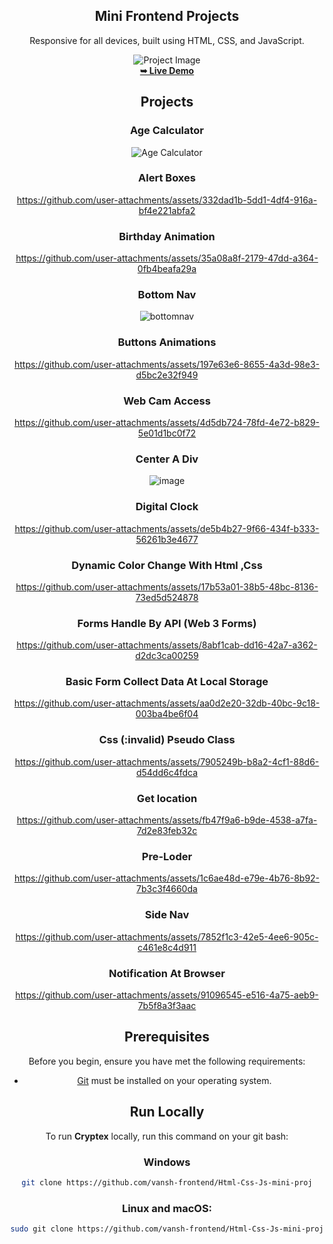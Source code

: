 <div align="center">

  <h2>Mini Frontend Projects</h2>
  Responsive for all devices, built using HTML, CSS, and JavaScript.

  ![Project Image](https://github.com/user-attachments/assets/77c7dfb6-dae3-4f0f-831f-4b5d3b12056d)
  <br />
  <a href="https://stocknest.netlify.app/"><strong>➥ Live Demo</strong></a>



## Projects

### Age Calculator
![Age Calculator](https://github.com/user-attachments/assets/d80b806d-40af-4368-8c32-73ec2dab81fe)

### Alert Boxes
https://github.com/user-attachments/assets/332dad1b-5dd1-4df4-916a-bf4e221abfa2

### Birthday Animation
https://github.com/user-attachments/assets/35a08a8f-2179-47dd-a364-0fb4beafa29a

### Bottom Nav
![bottomnav](https://github.com/user-attachments/assets/ea18fb70-3eb0-4912-a196-ffe7eb2224f2)


### Buttons Animations
https://github.com/user-attachments/assets/197e63e6-8655-4a3d-98e3-d5bc2e32f949

### Web Cam Access
https://github.com/user-attachments/assets/4d5db724-78fd-4e72-b829-5e01d1bc0f72

### Center A Div
![image](https://github.com/user-attachments/assets/236a889d-ad1c-4195-971d-e63849757d1c)

### Digital Clock
https://github.com/user-attachments/assets/de5b4b27-9f66-434f-b333-56261b3e4677

### Dynamic Color Change With Html ,Css
https://github.com/user-attachments/assets/17b53a01-38b5-48bc-8136-73ed5d524878

### Forms Handle By API (Web 3 Forms)
https://github.com/user-attachments/assets/8abf1cab-dd16-42a7-a362-d2dc3ca00259

### Basic Form Collect Data At Local Storage
https://github.com/user-attachments/assets/aa0d2e20-32db-40bc-9c18-003ba4be6f04

### Css (:invalid) Pseudo Class
https://github.com/user-attachments/assets/7905249b-b8a2-4cf1-88d6-d54dd6c4fdca

### Get location
https://github.com/user-attachments/assets/fb47f9a6-b9de-4538-a7fa-7d2e83feb32c

### Pre-Loder
https://github.com/user-attachments/assets/1c6ae48d-e79e-4b76-8b92-7b3c3f4660da

### Side Nav
https://github.com/user-attachments/assets/7852f1c3-42e5-4ee6-905c-c461e8c4d911

### Notification At Browser
https://github.com/user-attachments/assets/91096545-e516-4a75-aeb9-7b5f8a3f3aac

## Prerequisites

Before you begin, ensure you have met the following requirements:

- [Git](https://git-scm.com/downloads) must be installed on your operating system.

## Run Locally

To run **Cryptex** locally, run this command on your git bash:

### Windows
``` bash
git clone https://github.com/vansh-frontend/Html-Css-Js-mini-proj
```

### Linux and macOS:

```bash
sudo git clone https://github.com/vansh-frontend/Html-Css-Js-mini-proj
```
